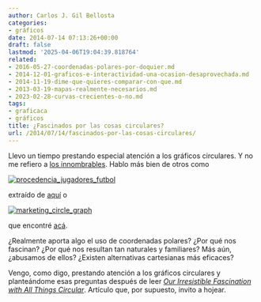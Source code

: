 ```yaml
---
author: Carlos J. Gil Bellosta
categories:
- gráficos
date: 2014-07-14 07:13:26+00:00
draft: false
lastmod: '2025-04-06T19:04:39.818764'
related:
- 2016-05-27-coordenadas-polares-por-doquier.md
- 2014-12-01-graficos-e-interactividad-una-ocasion-desaprovechada.md
- 2014-11-19-dime-que-quieres-comparar-con-que.md
- 2013-03-19-mapas-realmente-necesarios.md
- 2023-02-28-curvas-crecientes-o-no.md
tags:
- graficaca
- gráficos
title: ¿Fascinados por las cosas circulares?
url: /2014/07/14/fascinados-por-las-cosas-circulares/
---
```


Llevo un tiempo prestando especial atención a los gráficos circulares. Y no me refiero a [los innombrables](https://datanalytics.com/2011/03/02/1658/). Hablo más bien de otros como

[![procedencia_jugadores_futbol](/wp-uploads/2014/07/procedencia_jugadores_futbol.png#center)
](/wp-uploads/2014/07/procedencia_jugadores_futbol.png#center)

extraído de [aquí](http://blog.revolutionanalytics.com/2014/06/world-cup.html) o

[![marketing_circle_graph](/wp-uploads/2014/07/marketing_circle_graph.jpg)
](/wp-uploads/2014/07/marketing_circle_graph.jpg)

que encontré [acá](http://joelcadwell.blogspot.com.es/2014/06/identifying-pathways-in-consumer.html).

¿Realmente aporta algo el uso de coordenadas polares? ¿Por qué nos fascinan? ¿Por qué nos resultan tan naturales y familiares? Más aún, ¿abusamos de ellos? ¿Existen alternativas cartesianas más eficaces?

Vengo, como digo, prestando atención a los gráficos circulares y planteándome esas preguntas después de leer [_Our Irresistible Fascination with All Things Circular_](http://www.perceptualedge.com/articles/visual_business_intelligence/our_fascination_with_all_things_circular.pdf). Artículo que, por supuesto, invito a hojear.